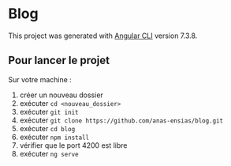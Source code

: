 # Blog

This project was generated with [Angular CLI](https://github.com/angular/angular-cli) version 7.3.8.

## Pour lancer le projet
Sur votre machine : 
1. créer un nouveau dossier
2. exécuter `cd <nouveau_dossier>`
3. exécuter `git init`
4. exécuter `git clone https://github.com/anas-ensias/blog.git`
5. exécuter `cd blog`
6. exécuter `npm install`
7. vérifier que le port 4200 est libre
8. exécuter `ng serve`
